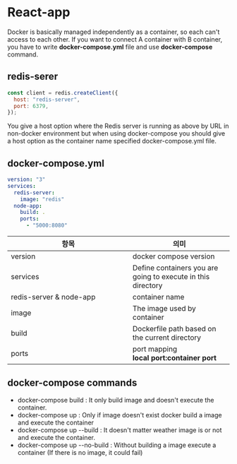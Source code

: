 # React-app

Docker is basically managed independently as a container, so each can't access to each other. If you want to connect A container with B container, you have to write **docker-compose.yml** file and use **docker-compose** command.



## redis-serer

```javascript
const client = redis.createClient({
  host: "redis-server",
  port: 6379,
});
```

You give a host option where the Redis server is running as above by URL in non-docker environment but when using docker-compose you should give a host option as the container name specified docker-compose.yml file.



## docker-compose.yml

```yaml
version: "3"
services:
  redis-server:
    image: "redis"
  node-app:
    build: .
    ports:
      - "5000:8080"

```

<table>
    <thead>
        <th>항목</th>
        <th>의미</th>
    </thead>
    <tbody>
        <tr>
            <td style="width:260px;">version</td>
            <td>docker compose version</td>
        </tr>
        <tr>
            <td>services</td>
            <td>Define containers you are going to execute in this directory</td>
        </tr>
        <tr>
            <td>redis-server & node-app</td>
            <td>container name</td>
        </tr>
        <tr>
            <td>image</td>
            <td>The image used by container</td>
        </tr>
        <tr>
            <td>build</td>
            <td>Dockerfile path based on the current directory</td>
        </tr>
        <tr>
            <td>ports</td>
            <td>
                port mapping<br/>
        		<strong>local port:container port</strong>
            </td>
        </tr>
    </tbody>
</table>



## docker-compose commands

* docker-compose build : It only build image and doesn't execute the container.
* docker-compose up : Only if image doesn't exist docker build a image and execute the container
* docker-compose up --build : It doesn't matter weather image is or not and execute the container.
* docker-compose up --no-build : Without building a image execute a container (If there is no image, it could fail)
